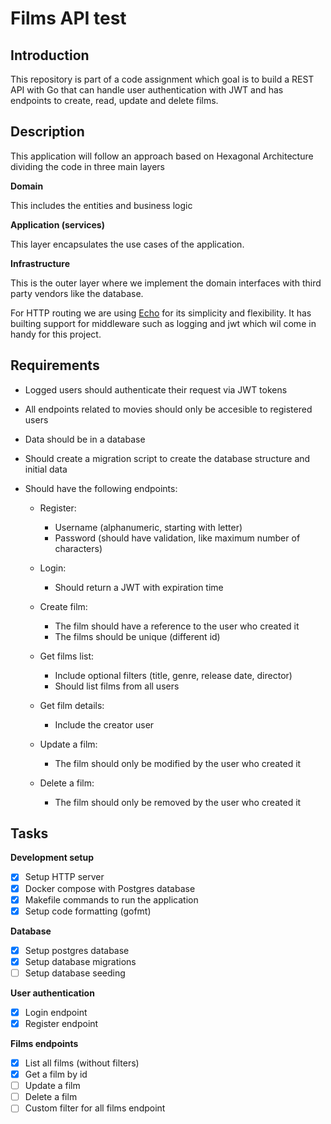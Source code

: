 # Films API test

## Introduction

This repository is part of a code assignment which goal is to build a REST API
with Go that can handle user authentication with JWT and has endpoints to
create, read, update and delete films.

## Description

This application will follow an approach based on Hexagonal Architecture
dividing the code in three main layers

**Domain**

This includes the entities and business logic

**Application (services)**

This layer encapsulates the use cases of the application.

**Infrastructure**

This is the outer layer where we implement the domain interfaces with third
party vendors like the database.

For HTTP routing we are using [Echo](https://echo.labstack.com/docs) for its
simplicity and flexibility. It has builting support for middleware such as
logging and jwt which wil come in handy for this project.

## Requirements

- Logged users should authenticate their request via JWT tokens
- All endpoints related to movies should only be accesible to registered users
- Data should be in a database
- Should create a migration script to create the database structure and initial
  data
- Should have the following endpoints:

  - Register:

    - Username (alphanumeric, starting with letter)
    - Password (should have validation, like maximum number of characters)

  - Login:

    - Should return a JWT with expiration time

  - Create film:

    - The film should have a reference to the user who created it
    - The films should be unique (different id)

  - Get films list:

    - Include optional filters (title, genre, release date, director)
    - Should list films from all users

  - Get film details:

    - Include the creator user

  - Update a film:

    - The film should only be modified by the user who created it

  - Delete a film:
    - The film should only be removed by the user who created it

## Tasks

**Development setup**

- [x] Setup HTTP server
- [x] Docker compose with Postgres database
- [x] Makefile commands to run the application
- [x] Setup code formatting (gofmt)

**Database**

- [x] Setup postgres database
- [x] Setup database migrations
- [ ] Setup database seeding

**User authentication**

- [x] Login endpoint
- [x] Register endpoint

**Films endpoints**

- [x] List all films (without filters)
- [x] Get a film by id
- [ ] Update a film
- [ ] Delete a film
- [ ] Custom filter for all films endpoint
